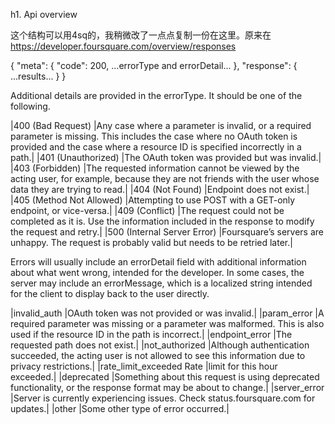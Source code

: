 h1. Api overview

这个结构可以用4sq的，我稍微改了一点点复制一份在这里。原来在 https://developer.foursquare.com/overview/responses

   {
          "meta": {
            "code": 200,
             ...errorType and errorDetail...
          },
          "response": {
             ...results...
          }
   }

Additional details are provided in the errorType. It should be one of the following.

|400 (Bad Request)	|Any case where a parameter is invalid, or a required parameter is missing. This includes the case where no OAuth token is provided and the case where a resource ID is specified incorrectly in a path.|
|401 (Unauthorized)	|The OAuth token was provided but was invalid.|
|403 (Forbidden)	|The requested information cannot be viewed by the acting user, for example, because they are not friends with the user whose data they are trying to read.|
|404 (Not Found)	|Endpoint does not exist.|
|405 (Method Not Allowed)	|Attempting to use POST with a GET-only endpoint, or vice-versa.|
|409 (Conflict)	|The request could not be completed as it is. Use the information included in the response to modify the request and retry.|
|500 (Internal Server Error)	|Foursquare’s servers are unhappy. The request is probably valid but needs to be retried later.|

Errors will usually include an errorDetail field with additional information about what went wrong, intended for the developer. In some cases, the server may include an errorMessage, which is a localized string intended for the client to display back to the user directly.


|invalid_auth	|OAuth token was not provided or was invalid.|
|param_error	|A required parameter was missing or a parameter was malformed. This is also used if the resource ID in the path is incorrect.|
|endpoint_error	|The requested path does not exist.|
|not_authorized	|Although authentication succeeded, the acting user is not allowed to see this information due to privacy restrictions.|
|rate_limit_exceeded	Rate |limit for this hour exceeded.|
|deprecated	|Something about this request is using deprecated functionality, or the response format may be about to change.|
|server_error	|Server is currently experiencing issues. Check status.foursquare.com for updates.|
|other	|Some other type of error occurred.|